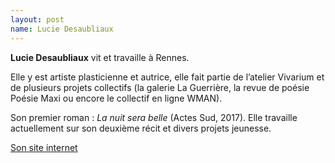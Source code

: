 ```yaml
---
layout: post
name: Lucie Desaubliaux
---
```

**Lucie Desaubliaux** vit et travaille à Rennes.

Elle y est artiste plasticienne et autrice, elle fait partie de l’atelier Vivarium et de plusieurs projets collectifs (la galerie La Guerrière, la revue de poésie Poésie Maxi ou encore le collectif en ligne WMAN).

Son premier roman : *La nuit sera belle* (Actes Sud, 2017). Elle travaille actuellement sur son deuxième récit et divers projets jeunesse.

[Son site internet](http://luciedesaubliaux.fr/)
